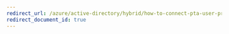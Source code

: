 ```yaml
---
redirect_url: /azure/active-directory/hybrid/how-to-connect-pta-user-privacy
redirect_document_id: true
---
```

